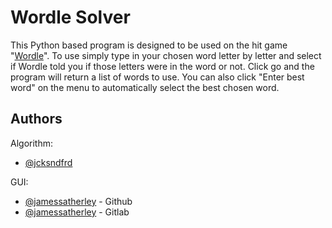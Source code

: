 # Wordle Solver

This Python based program is designed to be used on the hit game "[Wordle](https://www.nytimes.com/games/wordle/index.html)". 
To use simply type in your chosen word letter by letter and select if Wordle told you if those letters were in the word or not. Click go and
the program will return a list of words to use. You can also click "Enter best word" on the menu to automatically select the best chosen word.

## Authors
Algorithm:
- [@jcksndfrd](https://github.com/jcksndfrd)

GUI:
- [@jamessatherley](https://www.github.com/JamesSatherley) - Github
- [@jamessatherley](https://gitlab.com/JamesSatherley) - Gitlab
